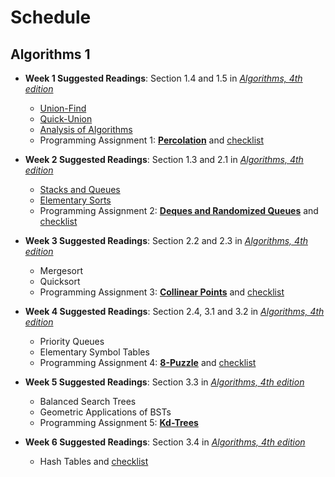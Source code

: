 # Schedule

## Algorithms 1

* **Week 1 Suggested Readings**: Section 1.4 and 1.5 in [*Algorithms, 4th edition*](http://smile.amazon.com/Algorithms-4th-Robert-Sedgewick/dp/032157351X/ref=sr_1_1?s=books&ie=UTF8&qid=1441459738&sr=1-1&keywords=sedgewick&refinements=p_n_feature_browse-bin%3A2656020011&pebp=1441459739425&perid=0C83SQQ1YFJ62VWHF9C0)
  * [Union-Find](../py/AlgsSedgewickWayne/QuickFindUF.py)
  * [Quick-Union](README_QuickUnion.md)
  * [Analysis of Algorithms](README_Analysis_of_Algorithms.md)
  * Programming Assignment 1: [**Percolation**](http://htmlpreview.github.com/?https://github.com/dvklopfenstein/PrincetonAlgorithms/blob/master/thirdparty/hw1/Programming_Assignment_1_Percolation.html)
  and [checklist](http://htmlpreview.github.com/?https://github.com/dvklopfenstein/PrincetonAlgorithms/blob/master/thirdparty/hw1/Programming_Assignment_1_Checklist_Percolation.html)

* **Week 2 Suggested Readings**: Section 1.3 and 2.1 in [*Algorithms, 4th edition*](http://smile.amazon.com/Algorithms-4th-Robert-Sedgewick/dp/032157351X/ref=sr_1_1?s=books&ie=UTF8&qid=1441459738&sr=1-1&keywords=sedgewick&refinements=p_n_feature_browse-bin%3A2656020011&pebp=1441459739425&perid=0C83SQQ1YFJ62VWHF9C0)
  * [Stacks and Queues](README_StacksQueues.md)
  * [Elementary Sorts](README_Elementary_Sorts.md)
  * Programming Assignment 2: [**Deques and Randomized Queues**](http://htmlpreview.github.com/?https://github.com/dvklopfenstein/PrincetonAlgorithms/blob/master/thirdparty/hw2/Programming_Assignment_2_Randomized_Queues_and_Deques.html)
  and
[checklist](http://htmlpreview.github.com/?https://github.com/dvklopfenstein/PrincetonAlgorithms/blob/master/thirdparty/hw2/Programming_Assignment_2_Checklist_Randomized_Queues_and_Dequeues.html)

* **Week 3 Suggested Readings**: Section 2.2 and 2.3 in [*Algorithms, 4th edition*](http://smile.amazon.com/Algorithms-4th-Robert-Sedgewick/dp/032157351X/ref=sr_1_1?s=books&ie=UTF8&qid=1441459738&sr=1-1&keywords=sedgewick&refinements=p_n_feature_browse-bin%3A2656020011&pebp=1441459739425&perid=0C83SQQ1YFJ62VWHF9C0)
  * Mergesort
  * Quicksort
  * Programming Assignment 3: [**Collinear Points**](http://htmlpreview.github.com/?https://github.com/dvklopfenstein/PrincetonAlgorithms/blob/master/thirdparty/hw3/Programming_Assignment_3_Pattern_Recognition_Assignment.html)
  and [checklist](http://htmlpreview.github.com/?https://github.com/dvklopfenstein/PrincetonAlgorithms/blob/master/thirdparty/hw3/Programming_Assignment_3_Checklist_Pattern_Recognition.html)

* **Week 4 Suggested Readings**: Section 2.4, 3.1 and 3.2 in [*Algorithms, 4th edition*](http://smile.amazon.com/Algorithms-4th-Robert-Sedgewick/dp/032157351X/ref=sr_1_1?s=books&ie=UTF8&qid=1441459738&sr=1-1&keywords=sedgewick&refinements=p_n_feature_browse-bin%3A2656020011&pebp=1441459739425&perid=0C83SQQ1YFJ62VWHF9C0)
  * Priority Queues
  * Elementary Symbol Tables
  * Programming Assignment 4: [**8-Puzzle**](http://htmlpreview.github.com/?https://github.com/dvklopfenstein/PrincetonAlgorithms/blob/master/thirdparty/hw4/8-Puzzle_Programming_Assignment.html)
  and [checklist](http://htmlpreview.github.com/?https://github.com/dvklopfenstein/PrincetonAlgorithms/blob/master/thirdparty/hw4/Programming_Assignment_4_Checklist_8_Puzzle.html)

* **Week 5 Suggested Readings**: Section 3.3 in [*Algorithms, 4th edition*](http://smile.amazon.com/Algorithms-4th-Robert-Sedgewick/dp/032157351X/ref=sr_1_1?s=books&ie=UTF8&qid=1441459738&sr=1-1&keywords=sedgewick&refinements=p_n_feature_browse-bin%3A2656020011&pebp=1441459739425&perid=0C83SQQ1YFJ62VWHF9C0)
  * Balanced Search Trees
  * Geometric Applications of BSTs
  * Programming Assignment 5: [**Kd-Trees**](http://htmlpreview.github.com/?https://github.com/dvklopfenstein/PrincetonAlgorithms/blob/master/thirdparty/hw5/Programming_Assignment_5_Kd-Trees.html)

* **Week 6 Suggested Readings**: Section 3.4 in [*Algorithms, 4th edition*](http://smile.amazon.com/Algorithms-4th-Robert-Sedgewick/dp/032157351X/ref=sr_1_1?s=books&ie=UTF8&qid=1441459738&sr=1-1&keywords=sedgewick&refinements=p_n_feature_browse-bin%3A2656020011&pebp=1441459739425&perid=0C83SQQ1YFJ62VWHF9C0)
  * Hash Tables
  and [checklist](http://htmlpreview.github.com/?https://github.com/dvklopfenstein/PrincetonAlgorithms/blob/master/thirdparty/hw5/Programming_Assignment_5_Checklist_Kd-Trees.html)







